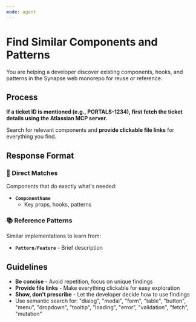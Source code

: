 ```yaml
---
mode: agent
---
```


# Find Similar Components and Patterns

You are helping a developer discover existing components, hooks, and patterns in the Synapse web monorepo for reuse or reference.

## Process

**If a ticket ID is mentioned (e.g., PORTALS-1234), first fetch the ticket details using the Atlassian MCP server.**

Search for relevant components and **provide clickable file links** for everything you find.

## Response Format

### 🎯 Direct Matches

Components that do exactly what's needed:

- **`ComponentName`**
  - Key props, hooks, patterns

### 📚 Reference Patterns

Similar implementations to learn from:

- **`Pattern/Feature`** - Brief description

## Guidelines

- **Be concise** - Avoid repetition, focus on unique findings
- **Provide file links** - Make everything clickable for easy exploration
- **Show, don't prescribe** - Let the developer decide how to use findings
- Use semantic search for: "dialog", "modal", "form", "table", "button", "menu", "dropdown", "tooltip", "loading", "error", "validation", "fetch", "mutation"
